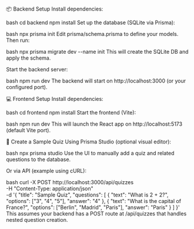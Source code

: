 
📦 Backend Setup
Install dependencies:

bash
cd backend
npm install
Set up the database (SQLite via Prisma):

bash
npx prisma init
Edit prisma/schema.prisma to define your models. Then run:

bash
npx prisma migrate dev --name init
This will create the SQLite DB and apply the schema.

Start the backend server:

bash
npm run dev
The backend will start on http://localhost:3000 (or your configured port).

💻 Frontend Setup
Install dependencies:

bash
cd frontend
npm install
Start the frontend (Vite):

bash
npm run dev
This will launch the React app on http://localhost:5173 (default Vite port).

🧪 Create a Sample Quiz
Using Prisma Studio (optional visual editor):

bash
npx prisma studio
Use the UI to manually add a quiz and related questions to the database.

Or via API (example using cURL):

bash
curl -X POST http://localhost:3000/api/quizzes \
-H "Content-Type: application/json" \
-d '{
  "title": "Sample Quiz",
  "questions": [
    {
      "text": "What is 2 + 2?",
      "options": ["3", "4", "5"],
      "answer": "4"
    },
    {
      "text": "What is the capital of France?",
      "options": ["Berlin", "Madrid", "Paris"],
      "answer": "Paris"
    }
  ]
}'
This assumes your backend has a POST route at /api/quizzes that handles nested question creation.

